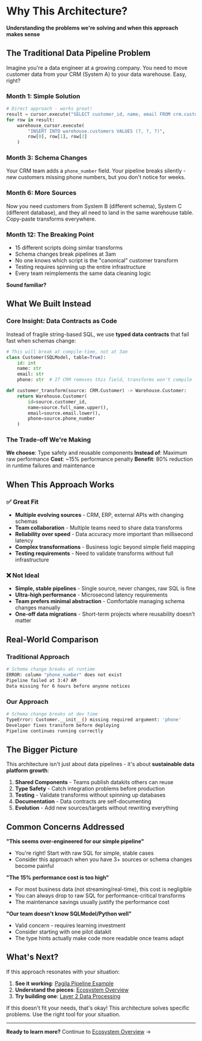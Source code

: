 # Why This Architecture?

**Understanding the problems we're solving and when this approach makes sense**

## The Traditional Data Pipeline Problem

Imagine you're a data engineer at a growing company. You need to move customer data from your CRM (System A) to your data warehouse. Easy, right?

### Month 1: Simple Solution
```python
# Direct approach - works great!
result = cursor.execute("SELECT customer_id, name, email FROM crm.customers")
for row in result:
    warehouse_cursor.execute(
        "INSERT INTO warehouse.customers VALUES (?, ?, ?)",
        row[0], row[1], row[2]
    )
```

### Month 3: Schema Changes
Your CRM team adds a `phone_number` field. Your pipeline breaks silently - new customers missing phone numbers, but you don't notice for weeks.

### Month 6: More Sources
Now you need customers from System B (different schema), System C (different database), and they all need to land in the same warehouse table. Copy-paste transforms everywhere.

### Month 12: The Breaking Point
- 15 different scripts doing similar transforms
- Schema changes break pipelines at 3am
- No one knows which script is the "canonical" customer transform
- Testing requires spinning up the entire infrastructure
- Every team reimplements the same data cleaning logic

**Sound familiar?**

## What We Built Instead

### Core Insight: Data Contracts as Code

Instead of fragile string-based SQL, we use **typed data contracts** that fail fast when schemas change:

```python
# This will break at compile-time, not at 3am
class Customer(SQLModel, table=True):
    id: int
    name: str
    email: str
    phone: str  # If CRM removes this field, transforms won't compile

def customer_transform(source: CRM.Customer) -> Warehouse.Customer:
    return Warehouse.Customer(
        id=source.customer_id,
        name=source.full_name.upper(),
        email=source.email.lower(),
        phone=source.phone_number
    )
```

### The Trade-off We're Making

**We choose**: Type safety and reusable components
**Instead of**: Maximum raw performance
**Cost**: ~15% performance penalty
**Benefit**: 80% reduction in runtime failures and maintenance

## When This Approach Works

### ✅ Great Fit
- **Multiple evolving sources** - CRM, ERP, external APIs with changing schemas
- **Team collaboration** - Multiple teams need to share data transforms
- **Reliability over speed** - Data accuracy more important than millisecond latency
- **Complex transformations** - Business logic beyond simple field mapping
- **Testing requirements** - Need to validate transforms without full infrastructure

### ❌ Not Ideal
- **Simple, stable pipelines** - Single source, never changes, raw SQL is fine
- **Ultra-high performance** - Microsecond latency requirements
- **Team prefers minimal abstraction** - Comfortable managing schema changes manually
- **One-off data migrations** - Short-term projects where reusability doesn't matter

## Real-World Comparison

### Traditional Approach
```bash
# Schema change breaks at runtime
ERROR: column "phone_number" does not exist
Pipeline failed at 3:47 AM
Data missing for 6 hours before anyone notices
```

### Our Approach
```bash
# Schema change breaks at dev time
TypeError: Customer.__init__() missing required argument: 'phone'
Developer fixes transform before deploying
Pipeline continues running correctly
```

## The Bigger Picture

This architecture isn't just about data pipelines - it's about **sustainable data platform growth**:

1. **Shared Components** - Teams publish datakits others can reuse
2. **Type Safety** - Catch integration problems before production
3. **Testing** - Validate transforms without spinning up databases
4. **Documentation** - Data contracts are self-documenting
5. **Evolution** - Add new sources/targets without rewriting everything

## Common Concerns Addressed

**"This seems over-engineered for our simple pipeline"**
- You're right! Start with raw SQL for simple, stable cases
- Consider this approach when you have 3+ sources or schema changes become painful

**"The 15% performance cost is too high"**
- For most business data (not streaming/real-time), this cost is negligible
- You can always drop to raw SQL for performance-critical transforms
- The maintenance savings usually justify the performance cost

**"Our team doesn't know SQLModel/Python well"**
- Valid concern - requires learning investment
- Consider starting with one pilot datakit
- The type hints actually make code more readable once teams adapt

## What's Next?

If this approach resonates with your situation:

1. **See it working**: [Pagila Pipeline Example](../layer3-warehouses/README.md)
2. **Understand the pieces**: [Ecosystem Overview](ECOSYSTEM-OVERVIEW.md)
3. **Try building one**: [Layer 2 Data Processing](../README-LAYER2-DATA-PROCESSING.md)

If this doesn't fit your needs, that's okay! This architecture solves specific problems. Use the right tool for your situation.

---

**Ready to learn more?** Continue to [Ecosystem Overview](ECOSYSTEM-OVERVIEW.md) →
